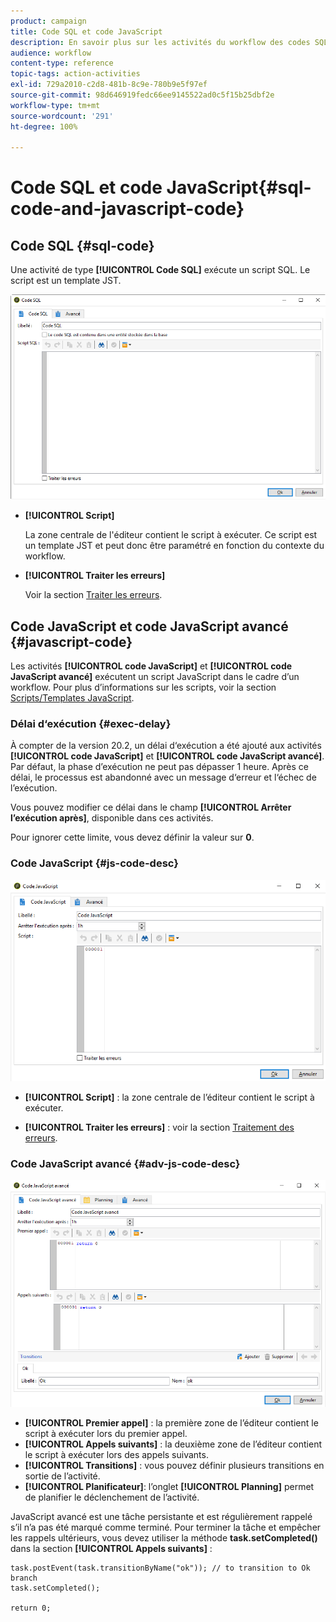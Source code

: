 ```yaml
---
product: campaign
title: Code SQL et code JavaScript
description: En savoir plus sur les activités du workflow des codes SQL et JavaScript
audience: workflow
content-type: reference
topic-tags: action-activities
exl-id: 729a2010-c2d8-481b-8c9e-780b9e5f97ef
source-git-commit: 98d646919fedc66ee9145522ad0c5f15b25dbf2e
workflow-type: tm+mt
source-wordcount: '291'
ht-degree: 100%

---
```


# Code SQL et code JavaScript{#sql-code-and-javascript-code}

## Code SQL {#sql-code}

Une activité de type **[!UICONTROL Code SQL]** exécute un script SQL. Le script est un template JST.

![](assets/sql_code.png)

* **[!UICONTROL Script]**

   La zone centrale de l&#39;éditeur contient le script à exécuter. Ce script est un template JST et peut donc être paramétré en fonction du contexte du workflow.

* **[!UICONTROL Traiter les erreurs]**

   Voir la section [Traiter les erreurs](../../workflow/using/monitoring-workflow-execution.md#processing-errors).

## Code JavaScript et code JavaScript avancé {#javascript-code}

Les activités **[!UICONTROL code JavaScript]** et **[!UICONTROL code JavaScript avancé]** exécutent un script JavaScript dans le cadre d’un workflow. Pour plus d’informations sur les scripts, voir la section [Scripts/Templates JavaScript](../../workflow/using/javascript-scripts-and-templates.md).

### Délai d‘exécution {#exec-delay}

À compter de la version 20.2, un délai d‘exécution a été ajouté aux activités **[!UICONTROL code JavaScript]** et **[!UICONTROL code JavaScript avancé]**. Par défaut, la phase d’exécution ne peut pas dépasser 1 heure. Après ce délai, le processus est abandonné avec un message d‘erreur et l‘échec de l’exécution.

Vous pouvez modifier ce délai dans le champ **[!UICONTROL Arrêter l’exécution après]**, disponible dans ces activités.

Pour ignorer cette limite, vous devez définir la valeur sur **0**.

### Code JavaScript {#js-code-desc}

![](assets/javascript_code.png)

* **[!UICONTROL Script]** : la zone centrale de l’éditeur contient le script à exécuter.

* **[!UICONTROL Traiter les erreurs]** : voir la section [Traitement des erreurs](../../workflow/using/monitoring-workflow-execution.md#processing-errors).

### Code JavaScript avancé {#adv-js-code-desc}

![](assets/advanced_javascript_code.png)

* **[!UICONTROL Premier appel]** : la première zone de l’éditeur contient le script à exécuter lors du premier appel.
* **[!UICONTROL Appels suivants]** : la deuxième zone de l’éditeur contient le script à exécuter lors des appels suivants.
* **[!UICONTROL Transitions]** : vous pouvez définir plusieurs transitions en sortie de l’activité.
* **[!UICONTROL Planificateur]**: l’onglet **[!UICONTROL Planning]** permet de planifier le déclenchement de l’activité.

JavaScript avancé est une tâche persistante et est régulièrement rappelé s’il n’a pas été marqué comme terminé. Pour terminer la tâche et empêcher les rappels ultérieurs, vous devez utiliser la méthode **task.setCompleted()** dans la section **[!UICONTROL Appels suivants]** :

```
task.postEvent(task.transitionByName("ok")); // to transition to Ok branch
task.setCompleted();

return 0;
```
